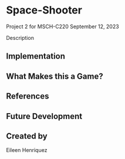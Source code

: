 # Space-Shooter
Project 2 for MSCH-C220
September 12, 2023

Description

## Implementation

## What Makes this a Game?

## References

## Future Development

## Created by
Eileen Henriquez
